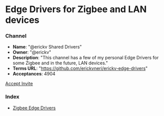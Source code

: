 # Edge Drivers for Zigbee and LAN devices

### Channel

- **Name**: "@erickv Shared Drivers"
- **Owner**: "@erickv"
- **Description**: "This channel has a few of my personal Edge Drivers for some Zigbee and in the future, LAN devices."
- **Terms URL**: "https://github.com/erickvneri/erickv-edge-drivers"
- **Acceptances**: 4904

<a href="https://bestow-regional.api.smartthings.com/invite/Q1jP18n4oZML">Accept Invite</a>


### Index

- [Zigbee Edge Drivers](./zigbee)
